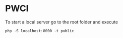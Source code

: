 # PWCI

To start a local server go to the root folder and execute 

```
php -S localhost:8000 -t public
```

